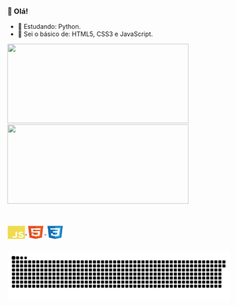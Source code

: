 ### 👋 Olá!



- 🌱 Estudando: Python.
- 🌱 Sei o básico de: HTML5, CSS3 e JavaScript.

<div style="inline_block">
  <a href="https://github.com/MateoSoares">
  <img height="180em" width="410em" src="https://github-readme-stats.vercel.app/api?username=MateoSoares&show_icons=true&theme=tokyonight&include_all_commits=true&count_private=true"/>
  <img height="180em" width="410em" src="https://github-readme-stats.vercel.app/api/top-langs/?username=MateoSoares&layout=compact&langs_count=7&theme=tokyonight"/>
</div>
  
  ##
  
  <div style="display: inline_block"><br>
  <img align="center" alt="Mateo-Js" height="30" width="40" src="https://raw.githubusercontent.com/devicons/devicon/master/icons/javascript/javascript-plain.svg">
  <img align="center" alt="Mateo-HTML" height="30" width="40" src="https://raw.githubusercontent.com/devicons/devicon/master/icons/html5/html5-original.svg">
  <img align="center" alt="Mateo-CSS" height="30" width="40" src="https://raw.githubusercontent.com/devicons/devicon/master/icons/css3/css3-original.svg">
</div>
  
##
  

  
![Snake animation](https://github.com/MateoSoares/MateoSoares/blob/output/github-contribution-grid-snake.svg)
